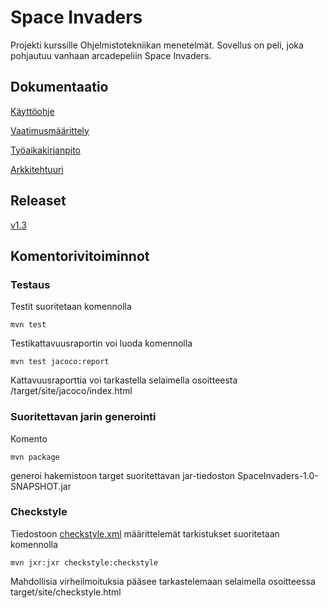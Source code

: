 # Space Invaders

Projekti kurssille Ohjelmistotekniikan menetelmät. Sovellus on peli, joka pohjautuu vanhaan arcadepeliin Space Invaders.

## Dokumentaatio

[Käyttöohje](https://github.com/Pate1337/otm-harjoitustyo/blob/master/harjoitustyo/documentation/kayttoohje.md)

[Vaatimusmäärittely](https://github.com/Pate1337/otm-harjoitustyo/blob/master/harjoitustyo/documentation/vaatimusmaarittely.md)

[Työaikakirjanpito](https://github.com/Pate1337/otm-harjoitustyo/blob/master/harjoitustyo/documentation/tuntikirjanpito.md)

[Arkkitehtuuri](https://github.com/Pate1337/otm-harjoitustyo/blob/master/harjoitustyo/documentation/arkkitehtuuri.md)

## Releaset

[v1.3](https://github.com/Pate1337/otm-harjoitustyo/releases/tag/v1.3)

## Komentorivitoiminnot

### Testaus
Testit suoritetaan komennolla
```
mvn test
```
Testikattavuusraportin voi luoda komennolla
```
mvn test jacoco:report
```
Kattavuusraporttia voi tarkastella selaimella osoitteesta  /target/site/jacoco/index.html

### Suoritettavan jarin generointi
Komento
```
mvn package
```
generoi hakemistoon target suoritettavan jar-tiedoston SpaceInvaders-1.0-SNAPSHOT.jar

### Checkstyle
Tiedostoon [checkstyle.xml](https://github.com/Pate1337/otm-harjoitustyo/blob/master/SpaceInvaders/checkstyle.xml) määrittelemät tarkistukset suoritetaan komennolla
```
mvn jxr:jxr checkstyle:checkstyle
```
Mahdollisia virheilmoituksia pääsee tarkastelemaan selaimella osoitteessa target/site/checkstyle.html
